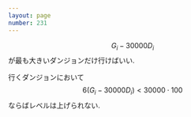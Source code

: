```yaml
---
layout: page
number: 231
---
```

$$ G_i - 30000D_i $$ が最も大きいダンジョンだけ行けばいい.

行くダンジョンにおいて $$ 6(G_i - 30000D_i) \lt 30000 \cdot 100 $$ ならばレベルは上げられない.

